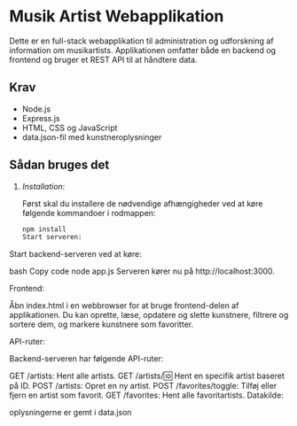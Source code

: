 # Musik Artist Webapplikation

Dette er en full-stack webapplikation til administration og udforskning af information om musikartists. Applikationen omfatter både en backend og frontend og bruger et REST API til at håndtere data.

## Krav

- Node.js
- Express.js
- HTML, CSS og JavaScript
- data.json-fil med kunstneroplysninger

## Sådan bruges det

1. *Installation:*

   Først skal du installere de nødvendige afhængigheder ved at køre følgende kommandoer i rodmappen:

   ```bash
   npm install
   Start serveren:

Start backend-serveren ved at køre:

bash
Copy code
node app.js
Serveren kører nu på http://localhost:3000.

Frontend:

Åbn index.html i en webbrowser for at bruge frontend-delen af applikationen. Du kan oprette, læse, opdatere og slette kunstnere, filtrere og sortere dem, og markere kunstnere som favoritter.

API-ruter:

Backend-serveren har følgende API-ruter:

GET /artists: Hent alle artists.
GET /artists/:id: Hent en specifik artist baseret på ID.
POST /artists: Opret en ny artist.
POST /favorites/toggle: Tilføj eller fjern en artist som favorit.
GET /favorites: Hent alle favoritartists.
Datakilde:

oplysningerne er gemt i data.json

